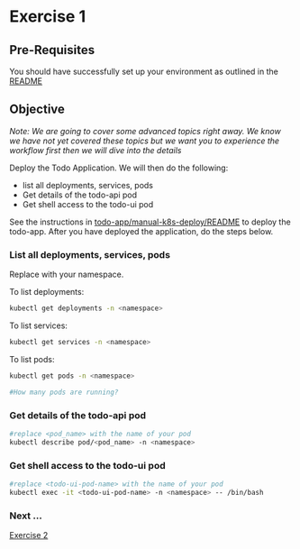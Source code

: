 # Exercise 1 #

## Pre-Requisites ##

You should have successfully set up your environment as outlined in the [README](./README.md)

## Objective ##

*Note: We are going to cover some advanced topics right away.  We know we have not yet covered these topics but we want you to experience the workflow first then we will dive into the details*

Deploy the Todo Application. We will then do the following:

* list all deployments, services, pods
* Get details of the todo-api pod
* Get shell access to the todo-ui pod

See the instructions in [todo-app/manual-k8s-deploy/README](../../todo-app/manual-k8s-deploy/README.md) to deploy the todo-app.  After you have deployed the application, do the steps below.

### List all deployments, services, pods ###

Replace <namespace> with your namespace.

To list deployments:

```sh
kubectl get deployments -n <namespace>
```

To list services:

```sh
kubectl get services -n <namespace>
```

To list pods:

```sh
kubectl get pods -n <namespace>

#How many pods are running?
```

### Get details of the todo-api pod ###

```sh
#replace <pod_name> with the name of your pod
kubectl describe pod/<pod_name> -n <namespace>
```

### Get shell access to the todo-ui pod ###

```sh
#replace <todo-ui-pod-name> with the name of your pod
kubectl exec -it <todo-ui-pod-name> -n <namespace> -- /bin/bash
```
### Next ... ###

[Exercise 2](./exercise2.md)
